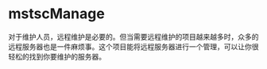 mstscManage
===========

对于维护人员，远程维护是必要的。但当需要远程维护的项目越来越多时，众多的远程服务器也是一件麻烦事。这个项目能将远程服务器进行一个管理，可以让你很轻松的找到你要维护的服务器。
